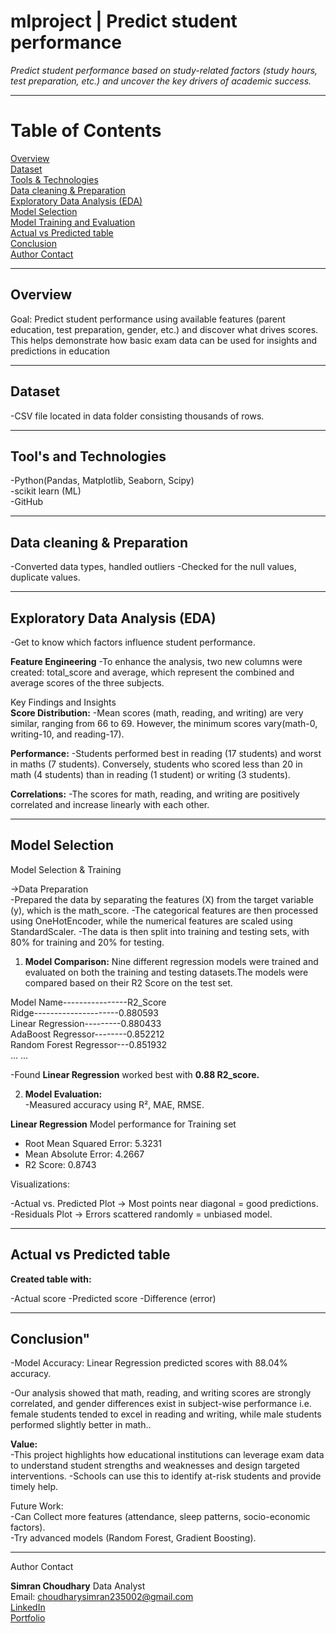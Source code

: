 # mlproject | Predict student performance

_Predict student performance based on study-related factors (study hours, test preparation, etc.) and uncover the key drivers of academic success._

---

# Table of Contents
<a href="#overview">Overview</a><br>
<a href="#dataset">Dataset</a><br>
<a href="#tools-technologies">Tools & Technologies</a><br>
<a href="#data-cleaning-preparation">Data cleaning & Preparation</a><br>
<a href="#exploratory-data-analysis-eda">Exploratory Data Analysis (EDA)</a><br>
<a href="#Model-Selection">Model Selection</a><br>
<a href="#Model-Training-and-Evaluation">Model Training and Evaluation</a><br>
<a href="#Actual-vs-Predicted-table">Actual vs Predicted table</a><br>
<a href="#conclusion">Conclusion</a><br>
<a href="#author-contact">Author Contact</a><br>

---
<h2><a class="anchor" id="overview"></a>Overview</h2>
Goal: Predict student performance using available features (parent education, test preparation, gender, etc.) and discover what drives scores.
This helps demonstrate how basic exam data can be used for insights and predictions in education

---
<h2><a class="anchor" id="dataset"></a>Dataset</h2>

-CSV file located in data folder consisting thousands of rows.<br>

---
<h2><a class="anchor" id="tools-technologies"></a>Tool's and Technologies</h2>

-Python(Pandas, Matplotlib, Seaborn, Scipy)<br>
-scikit learn (ML)<br>
-GitHub

---
<h2><a class="anchor" id="data-cleaning-preparation"></a>Data cleaning & Preparation</h2>
-Converted data types, handled outliers
-Checked for the null values, duplicate values.


---
<h2><a class="anchor" id="exploratory-data-analysis-eda"></a>Exploratory Data Analysis (EDA)</h2>
-Get to know which factors influence student performance.

**Feature Engineering**
-To enhance the analysis, two new columns were created: total_score and average, which represent the combined and average scores of the three subjects.

Key Findings and Insights<br>
**Score Distribution:**
-Mean scores (math, reading, and writing) are very similar, ranging from 66 to 69. However, the minimum scores vary(math-0, writing-10, and reading-17).

**Performance:**
-Students performed best in reading (17 students) and worst in maths (7 students). 
Conversely, students who scored less than 20 in math (4 students) than in reading (1 student) or writing (3 students).

**Correlations:**
-The scores for math, reading, and writing are positively correlated and increase linearly with each other.


---
<h2><a class="anchor" id="Model-Selection"></a>Model Selection</h2>
Model Selection & Training

->Data Preparation<br>
   -Prepared the data by separating the features (X) from the target variable (y), which is the math_score. 
   -The categorical features are then processed using OneHotEncoder, while the numerical features are scaled using StandardScaler. 
   -The data is then split into training and testing sets, with 80% for training and 20% for testing.

1. **Model Comparison:**
Nine different regression models were trained and evaluated on both the training and testing datasets.The models were compared based on their R2 Score on the test set.

Model Name----------------R2_Score<br>
Ridge---------------------0.880593<br>
Linear Regression---------0.880433<br>
AdaBoost Regressor--------0.852212<br>
Random Forest Regressor---0.851932<br>
...                       ...

-Found **Linear Regression** worked best with **0.88 R2_score.**

2. **Model Evaluation:**<br>
-Measured accuracy using R², MAE, RMSE.

**Linear Regression**
 Model performance for Training set
- Root Mean Squared Error: 5.3231
- Mean Absolute Error: 4.2667
- R2 Score: 0.8743

Visualizations:

-Actual vs. Predicted Plot → Most points near diagonal = good predictions.<br>
-Residuals Plot → Errors scattered randomly = unbiased model.


---
<h2><a class="anchor" id="Actual-vs-Predicted-table"></a>Actual vs Predicted table</h2>

**Created table with:**

-Actual score
-Predicted score
-Difference (error)

---
<h2><a class="anchor" id="conclusion"></a>Conclusion"</h2>

-Model Accuracy: Linear Regression predicted scores with 88.04% accuracy.

-Our analysis showed that math, reading, and writing scores are strongly correlated, and gender differences exist in subject-wise performance i.e. female students tended to excel in reading and writing, while male students performed slightly better in math.. 

**Value:**<br>
      -This project highlights how educational institutions can leverage exam data to understand student strengths and weaknesses and design targeted interventions.
      -Schools can use this to identify at-risk students and provide timely help.

Future Work:<br>
-Can Collect more features (attendance, sleep patterns, socio-economic factors).<br>
-Try advanced models (Random Forest, Gradient Boosting).

---
<h><a class="anchor" id="author-contact"></a>Author Contact</h2>

**Simran Choudhary**
Data Analyst <br>
Email: choudharysimran235002@gmail.com <br>
[LinkedIn](https://www.linkedin.com/in/simran-choudhary-04a953299/) <br>
[Portfolio](https://portfoliosimran23.netlify.app/)